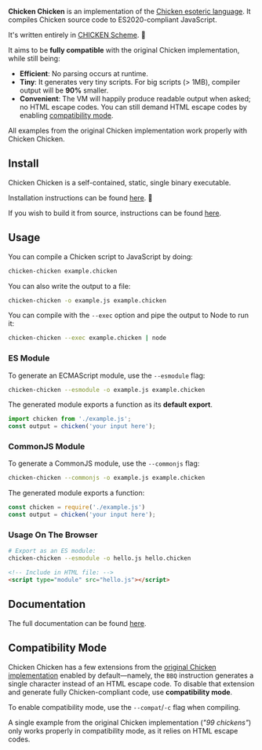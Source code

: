 **Chicken Chicken** is an implementation of the [Chicken esoteric language][1]. It compiles Chicken source code to ES2020-compliant JavaScript.

It's written entirely in [CHICKEN Scheme][2]. 🐔

It aims to be **fully compatible** with the original Chicken implementation, while still being:

- **Efficient**: No parsing occurs at runtime.
- **Tiny**: It generates very tiny scripts. For big scripts (> 1MB), compiler output will be **90%** smaller.
- **Convenient**: The VM will happily produce readable output when asked; no HTML escape codes. You can still demand HTML escape codes by enabling [compatibility mode](#compatibility-mode).

All examples from the original Chicken implementation work properly with Chicken Chicken.

## Install

Chicken Chicken is a self-contained, static, single binary executable.

Installation instructions can be found [here](./INSTALL.md). 🐔

If you wish to build it from source, instructions can be found [here](./INSTALL.md#building-from-source).

## Usage

You can compile a Chicken script to JavaScript by doing:

```bash
chicken-chicken example.chicken
```

You can also write the output to a file:

```bash
chicken-chicken -o example.js example.chicken
```

You can compile with the `--exec` option and pipe the output to Node to run it:

```bash
chicken-chicken --exec example.chicken | node
```

### ES Module

To generate an ECMAScript module, use the `--esmodule` flag:

```bash
chicken-chicken --esmodule -o example.js example.chicken
```

The generated module exports a function as its **default export**.

```js
import chicken from './example.js';
const output = chicken('your input here');
```

### CommonJS Module

To generate a CommonJS module, use the `--commonjs` flag:

```bash
chicken-chicken --commonjs -o example.js example.chicken
```

The generated module exports a function:

```js
const chicken = require('./example.js')
const output = chicken('your input here');
```

### Usage On The Browser

```bash
# Export as an ES module:
chicken-chicken --esmodule -o hello.js hello.chicken
```

```html
<!-- Include in HTML file: -->
<script type="module" src="hello.js"></script>
```

## Documentation

The full documentation can be found [here](./docs/chicken-chicken.md).

## Compatibility Mode

Chicken Chicken has a few extensions from the [original Chicken implementation][1] enabled by default—namely, the `BBQ` instruction generates a single character instead of an HTML escape code. To disable that extension and generate fully Chicken-compliant code, use **compatibility mode**.

To enable compatibility mode, use the `--compat`/`-c` flag when compiling.

A single example from the original Chicken implementation (*"99 chickens"*) only works properly in compatibility mode, as it relies on HTML escape codes.

[1]: https://web.archive.org/web/20180816190122/http://torso.me/chicken
[2]: call-cc.org/
